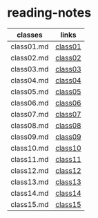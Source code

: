 # reading-notes

classes | links
------------ | -------------
class01.md | [class01](https://yaseenfsharid.github.io/reading-notes/class01)
class02.md | [class02](https://yaseenfsharid.github.io/reading-notes/class02)
class03.md | [class03](https://yaseenfsharid.github.io/reading-notes/class03)
class04.md | [class04](https://yaseenfsharid.github.io/reading-notes/class04)
class05.md | [class05](https://yaseenfsharid.github.io/reading-notes/class05)
class06.md | [class06](https://yaseenfsharid.github.io/reading-notes/class06)
class07.md | [class07](https://yaseenfsharid.github.io/reading-notes/class07)
class08.md | [class08](https://yaseenfsharid.github.io/reading-notes/class08)
class09.md | [class09](https://yaseenfsharid.github.io/reading-notes/class09)
class10.md | [class10](https://yaseenfsharid.github.io/reading-notes/class10)
class11.md | [class11](https://yaseenfsharid.github.io/reading-notes/class11)
class12.md | [class12](https://yaseenfsharid.github.io/reading-notes/class12)
class13.md | [class13]()
class14.md | [class14]()
class15.md | [class15]()
